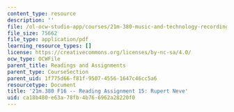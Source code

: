 ```yaml
---
content_type: resource
description: ''
file: /ol-ocw-studio-app/courses/21m-380-music-and-technology-recording-techniques-and-audio-production-fall-2016/ca18b480e63a78fb4b766962a28220f0_MIT21M_380F16_assn_rd15.pdf
file_size: 75662
file_type: application/pdf
learning_resource_types: []
license: https://creativecommons.org/licenses/by-nc-sa/4.0/
ocw_type: OCWFile
parent_title: Readings and Assignments
parent_type: CourseSection
parent_uid: 1f775d66-f81f-9507-4556-1647c46cc5a6
resourcetype: Document
title: '21m.380 F16 -- Reading Assignment 15: Rupert Neve'
uid: ca18b480-e63a-78fb-4b76-6962a28220f0
---
```

